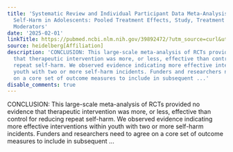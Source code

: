 ```yaml
---
title: 'Systematic Review and Individual Participant Data Meta-Analysis: Reducing
  Self-Harm in Adolescents: Pooled Treatment Effects, Study, Treatment and Participant
  Moderators'
date: '2025-02-01'
linkTitle: https://pubmed.ncbi.nlm.nih.gov/39892472/?utm_source=curl&utm_medium=rss&utm_campaign=pubmed-2&utm_content=1FakS-2QOkCT8HsMOQP1bCRQ4YzyumYOmxmF0moLsQ3dFB1E9V&fc=20220326224207&ff=20250202170729&v=2.18.0.post9+e462414
source: heidelberg[Affiliation]
description: 'CONCLUSION: This large-scale meta-analysis of RCTs provided no evidence
  that therapeutic intervention was more, or less, effective than control for reducing
  repeat self-harm. We observed evidence indicating more effective interventions within
  youth with two or more self-harm incidents. Funders and researchers need to agree
  on a core set of outcome measures to include in subsequent ...'
disable_comments: true
---
```

CONCLUSION: This large-scale meta-analysis of RCTs provided no evidence that therapeutic intervention was more, or less, effective than control for reducing repeat self-harm. We observed evidence indicating more effective interventions within youth with two or more self-harm incidents. Funders and researchers need to agree on a core set of outcome measures to include in subsequent ...